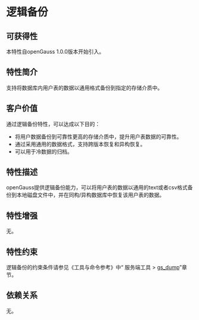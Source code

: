 # 逻辑备份<a name="ZH-CN_TOPIC_0000001088726280"></a>

## 可获得性<a name="section56086982"></a>

本特性自openGauss 1.0.0版本开始引入。

## 特性简介<a name="section35020791"></a>

支持将数据库内用户表的数据以通用格式备份到指定的存储介质中。

## 客户价值<a name="section46751668"></a>

通过逻辑备份特性，可以达成以下目的：

-   将用户数据备份到可靠性更高的存储介质中，提升用户表数据的可靠性。
-   通过采用通用的数据格式，支持跨版本恢复和异构恢复。
-   可以用于冷数据的归档。

## 特性描述<a name="section18111828"></a>

openGauss提供逻辑备份能力，可以将用户表的数据以通用的text或者csv格式备份到本地磁盘文件中，并在同构/异构数据库中恢复该用户表的数据。

## 特性增强<a name="section28788730"></a>

无。

## 特性约束<a name="section06531946143616"></a>

逻辑备份的约束条件请参见《工具与命令参考》中“ 服务端工具 \> [gs\_dump](../ToolandCommandReference/gs_dump.md)”章节。

## 依赖关系<a name="section57771982"></a>

无。

